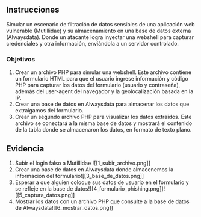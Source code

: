## Instrucciones
Simular un escenario de filtración de datos sensibles de una aplicación web vulnerable (Mutillidae) y su almacenamiento en una base de datos externa (Alwaysdata). Donde un atacante logra inyectar una webshell para capturar credenciales y otra información, enviándola a un servidor controlado.

### Objetivos
1. Crear un archivo PHP para simular una webshell. Este archivo contiene un formulario HTML para que el usuario ingrese información y código PHP para capturar los datos del formulario (usuario y contraseña), además del user-agent del navegador y la geolocalización basada en la IP.
2. Crear una base de datos en Alwaysdata para almacenar los datos que extraigamos del formulario.
3. Crear un segundo archivo PHP para visualizar los datos extraidos. Este archivo se conectará a la misma base de datos y mostrará el contenido de la tabla donde se almacenaron los datos, en formato de texto plano.

## Evidencia
1. Subir el login falso a Mutillidae ![[1_subir_archivo.png]]
2. Crear una base de datos en Alwaysdata donde almacenemos la información del formulario![[3_base_de_datos.png]]
3. Esperar a que alguien coloque sus datos de usuario en el formulario y se refleje en la base de datos![[4_formulario_phishing.png]]![[5_captura_datos.png]]
4. Mostrar los datos con un archivo PHP que consulte a la base de datos de Alwaysdata![[6_mostrar_datos.png]]

